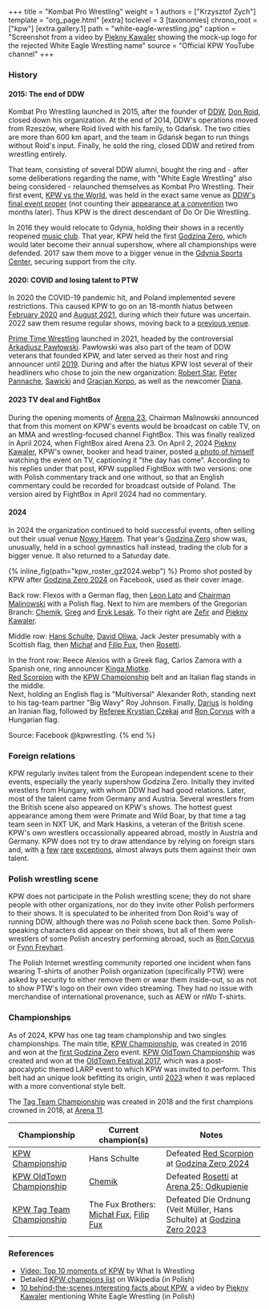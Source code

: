 +++
title = "Kombat Pro Wrestling"
weight = 1
authors = ["Krzysztof Zych"]
template = "org_page.html"
[extra]
toclevel = 3
[taxonomies]
chrono_root = ["kpw"]
[extra.gallery.1]
path = "white-eagle-wrestling.jpg"
caption = "Screenshot from a video by [Piękny Kawaler](@/w/piekny-kawaler.md) showing the mock-up logo for the rejected White Eagle Wrestling name"
source = "Official KPW YouTube channel"
+++

### History

#### 2015: The end of DDW

Kombat Pro Wrestling launched in 2015, after the founder of [DDW](@/o/ddw.md), [Don Roid](@/w/don-roid.md), closed down his organization.
At the end of 2014, DDW's operations moved from Rzeszów, where Roid lived with his family, to Gdańsk.
The two cities are more than 600&nbsp;km apart, and the team in Gdańsk began to run things without Roid's input. Finally, he sold the ring, closed DDW and retired from wrestling entirely.

That team, consisting of several DDW alumni, bought the ring and - after some deliberations regarding the name, with "White Eagle Wrestling" also being considered - relaunched themselves as Kombat Pro Wrestling. Their first event, [KPW vs the World](@/e/kpw/2015-11-14-kpw-vs-the-world-hungary-for-kombat.md), was held in the exact same venue as [DDW's final event proper](@/e/ddw/2015-05-02-ddw-house-show-2.md) (not counting their [appearance at a convention](@/e/ddw/2015-07-24-ddw-baltikon.md) two months later). Thus KPW is the direct descendant of Do Or Die Wrestling.

In 2016 they would relocate to Gdynia, holding their shows in a recently reopened [music club](@/v/atlantic-nh-gdynia.md). That year, KPW held the first [Godzina Zero](@/e/kpw/2016-08-13-kpw-godzina-zero-2016.md), which would later become their annual supershow, where all championships were defended. 2017 saw them move to a bigger venue in the [Gdynia Sports Center](@/v/gdynia-sports-center.md), securing support from the city.

#### 2020: COVID and losing talent to PTW

In 2020 the COVID-19 pandemic hit, and Poland implemented severe restrictions. This caused KPW to go on an 18-month hiatus between [February 2020](@/e/kpw/2020-02-01-kpw-arena-16-polowanie.md) and [August 2021](@/e/kpw/2021-08-21-kpw-arena-17-odrodzenie.md), during which their future was uncertain. 2022 saw them resume regular shows, moving back to a [previous venue](@/v/atlantic-nh-gdynia.md).

[Prime Time Wrestling](@/o/ptw.md) launched in 2021, headed by the controversial [Arkadiusz Pawłowski](@/w/pan-pawlowski.md).
Pawłowski was also part of the team of DDW veterans that founded KPW, and later served as their host and ring announcer until [2019](@/e/kpw/2019-06-15-kpw-arena-14-nastepny-poziom.md).
During and after the hiatus KPW lost several of their headliners who chose to join the new organization: [Robert Star](@/w/robert-star.md), [Peter Pannache](@/w/peter-pannache.md), [Sawicki](@/w/sawicki.md) and [Gracjan Korpo](@/w/gracjan-korpo.md), as well as the newcomer [Diana](@/w/diana-strong.md).

#### 2023 TV deal and FightBox

During the opening moments of [Arena 23](@/e/kpw/2023-11-24-kpw-arena-23.md), Chairman Malinowski announced that from this moment on KPW's events would be broadcast on cable TV, on an MMA and wrestling-focused channel FightBox. This was finally realized in April 2024, when FightBox aired Arena 23. On April 2, 2024 [Piękny Kawaler](@/w/piekny-kawaler.md), KPW's owner, booker and head trainer, posted [a photo of himself][kawaler-watching-tv] watching the event on TV, captioning it "the day has come". According to his replies under that post, KPW supplied FightBox with two versions: one with Polish commentary track and one without, so that an English commentary could be recorded for broadcast outside of Poland. The version aired by FightBox in April 2024 had no commentary.

#### 2024

In 2024 the organization continued to hold successful events, often selling out their usual venue [Nowy Harem](@/v/atlantic-nh-gdynia.md). 
That year's [Godzina Zero](@/e/kpw/2024-09-07-kpw-godzina-zero-2024.md) show was, unusually, held in a school gymnastics hall instead, trading the club for a bigger venue. It also returned to a Saturday date.

{% inline_fig(path="kpw_roster_gz2024.webp") %}
Promo shot posted by KPW after [Godzina Zero 2024](@/e/kpw/2024-09-07-kpw-godzina-zero-2024.md) on Facebook, used as their cover image.

Back row: Flexos with a German flag, then [Leon Lato](@/w/leon-lato.md) and [Chairman Malinowski](@/w/krystian-malinowski.md) with a Polish flag.
Next to him are members of the Gregorian Branch: [Chemik](@/w/chemik.md), [Greg](@/w/greg.md) and [Eryk Lesak](@/w/eryk-lesak.md).
To their right are [Zefir](@/w/zefir.md) and [Piękny Kawaler](@/w/piekny-kawaler.md).

Middle row: [Hans Schulte](@/w/hans-schulte.md), [David Oliwa](@/w/david-oliwa.md), Jack Jester presumably with a Scottish flag, then
[Michał](@/w/michal-fux.md) and [Filip Fux](@/w/filip-fux.md), then [Rosetti](@/w/rosetti.md).

In the front row: Reece Alexios with a Greek flag, Carlos Zamora with a Spanish one, ring announcer [Kinga Miotke](@/w/kinga-miotke.md). \
[Red Scorpion](@/w/red-scorpion.md) with the [KPW Championship](@/c/kpw-championship.md) belt and an Italian flag stands in the middle. \
Next, holding an English flag is "Multiversal" Alexander Roth, standing next to his tag-team partner "Big Wavy" Roy Johnson.
Finally, [Darius](@/w/darius.md) is holding an Iranian flag, followed by [Referee Krystian Czekaj](@/w/krystian-czekaj.md) and [Ron Corvus](@/w/ron-corvus.md) with a Hungarian flag.

Source: Facebook @kpwrestling.
{% end %}

### Foreign relations

KPW regularly invites talent from the European independent scene to their events, especially the yearly supershow Godzina Zero. Initially they invited wrestlers from Hungary, with whom DDW had had good relations. Later, most of the talent came from Germany and Austria. Several wrestlers from the British scene also appeared on KPW's shows. The hottest guest appearance among them were Primate and Wild Boar, by that time a tag team seen in NXT UK, and Mark Haskins, a veteran of the British scene. KPW's own wrestlers occassionally appeared abroad, mostly in Austria and Germany. KPW does not try to draw attendance by relying on foreign stars and, with [a](@/e/kpw/2018-07-14-kpw-oldtown-3.md) [few](@/e/kpw/2018-08-11-kpw-godzina-zero-2018.md) [rare](@/e/kpw/2021-08-21-kpw-arena-17-odrodzenie.md) [exceptions](@/e/kpw/2022-06-18-kpw-pyrkon-2022.md), almost always puts them against their own talent.

### Polish wrestling scene

KPW does not participate in the Polish wrestling scene; they do not share people with other organizations, nor do they invite other Polish performers to their shows. It is speculated to be inherited from Don Roid's way of running DDW, although there was no Polish scene back then. Some Polish-speaking characters did appear on their shows, but all of them were wrestlers of some Polish ancestry performing abroad, such as [Ron Corvus](@/w/ron-corvus.md) or [Fynn Freyhart](@/w/fynn-freyhart.md).

The Polish Internet wrestling community reported one incident when fans wearing T-shirts of another Polish organization (specifically PTW) were asked by security to either remove them or wear them inside-out, so as not to show PTW's logo on their own video streaming. They had no issue with merchandise of international provenance, such as AEW or nWo T-shirts.

### Championships

As of 2024, KPW has one tag team championship and two singles championships. The main title, [KPW Championship](@/c/kpw-championship.md), was created in 2016 and won at the [first Godzina Zero](@/e/kpw/2016-08-13-kpw-godzina-zero-2016.md) event. [KPW OldTown Championship](@/c/kpw-old-town-championship.md) was created and won at the [OldTown Festival 2017](@/e/kpw/2017-07-23-kpw-oldtown-2.md), which was a post-apocalyptic themed LARP event to which KPW was invited to perform. This belt had an unique look befitting its origin, until [2023](@/e/kpw/2023-11-24-kpw-arena-23.md) when it was replaced with a more conventional style belt.

The [Tag Team Championship](@/c/kpw-tag-team-championship.md) was created in 2018 and the first champions crowned in 2018, at [Arena 11](@/e/kpw/2018-11-03-kpw-arena-11-podwojne-zagrozenie.md).

| Championship | Current champion(s) | Notes |
|---|---|---|
| [KPW Championship](@/c/kpw-championship.md) | Hans Schulte | Defeated [Red Scorpion](@/w/red-scorpion.md) at [Godzina Zero 2024](@/e/kpw/2024-09-07-kpw-godzina-zero-2024.md) |
| [KPW OldTown Championship](@/c/kpw-old-town-championship.md) | [Chemik](@/w/chemik.md) | Defeated [Rosetti](@/w/rosetti.md) at [Arena 25: Odkupienie](@/e/kpw/2024-05-17-kpw-arena-25.md) |
| [KPW Tag Team Championship](@/c/kpw-tag-team-championship.md) | The Fux Brothers: [Michał Fux](@/w/michal-fux.md), [Filip Fux](@/w/filip-fux.md) | Defeated Die Ordnung (Veit Müller, Hans Schulte) at [Godzina Zero 2023](@/e/kpw/2023-08-18-kpw-godzina-zero-2023.md) |

### References

* [Video: Top 10 moments of KPW](https://www.youtube.com/watch?v=NeyUetRatMU) by What Is Wrestling
* Detailed [KPW champions list](https://pl.wikipedia.org/wiki/Wikipedysta:M3n747/brudnopis/mistrzowiekpw) on Wikipedia (in Polish)
* [10 behind-the-scenes interesting facts about KPW](https://www.youtube.com/watch?v=sb831M7cs4I), a video by [Piękny Kawaler](@/w/piekny-kawaler.md) mentioning White Eagle Wrestling (in Polish)

[kawaler-watching-tv]:https://www.facebook.com/kawalerwrestling/posts/pfbid028kdGNo5vEVnSscGnsCzUr9spHsX14gPKk3ocJ7ogMSnnqPh2cxWsuCfMAUyrGdbyl
